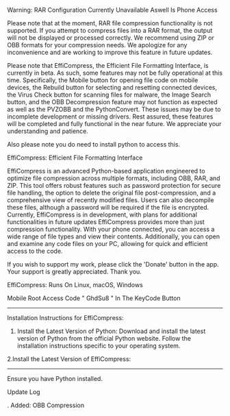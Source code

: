 Warning: RAR Configuration Currently Unavailable Aswell Is Phone Access

Please note that at the moment, RAR file compression functionality is not supported. If you attempt to compress files into a RAR format, the output will not be displayed or processed correctly. We recommend using ZIP or OBB formats for your compression needs. We apologize for any inconvenience and are working to improve this feature in future updates.

Please note that EffiCompress, the Efficient File Formatting Interface, is currently in beta. As such, some features may not be fully operational at this time. Specifically, the Mobile button for opening file code on mobile devices, the Rebuild button for selecting and resetting connected devices, the Virus Check button for scanning files for malware, the Image Search button, and the OBB Decompression feature may not function as expected as well as the PVZOBB and the PythonConvert. These issues may be due to incomplete development or missing drivers. Rest assured, these features will be completed and fully functional in the near future. We appreciate your understanding and patience.

Also please note you do need to install python to access this.

EffiCompress: Efficient File Formatting Interface

EffiCompress is an advanced Python-based application engineered to optimize file compression across multiple formats, including OBB, RAR, and ZIP. This tool offers robust features such as password protection for secure file handling, the option to delete the original file post-compression, and a comprehensive view of recently modified files. Users can also decompile these files, although a password will be required if the file is encrypted. Currently, EffiCompress is in development, with plans for additional functionalities in future updates EffiCompress provides more than just compression functionality. With your phone connected, you can access a wide range of file types and view their contents. Additionally, you can open and examine any code files on your PC, allowing for quick and efficient access to the code.

If you wish to support my work, please click the 'Donate' button in the app. Your support is greatly appreciated. Thank you.

EffiCompress: Runs On Linux, macOS, Windows

Mobile Root Access Code " GhdSu8 " In The KeyCode Button

------------------------------------------------------------------------------------

Installation Instructions for EffiCompress:

1. Install the Latest Version of Python:
Download and install the latest version of Python from the official Python website.
Follow the installation instructions specific to your operating system.

2.Install the Latest Version of EffiCompress:

------------------------------------------------------------------------------------

Ensure you have Python installed.

Update Log

. Added: OBB Compression
